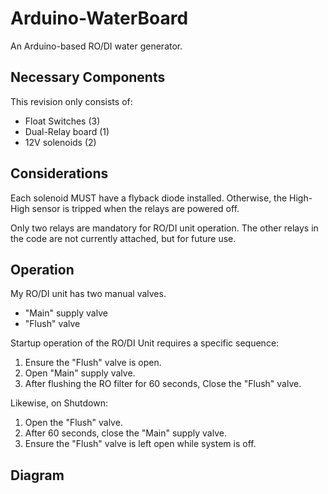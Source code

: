 # Arduino-WaterBoard

An Arduino-based RO/DI water generator.


## Necessary Components
This revision only consists of:
- Float Switches (3)
- Dual-Relay board (1)
- 12V solenoids (2)

## Considerations
Each solenoid MUST have a flyback diode installed. Otherwise, the High-High sensor is tripped when the relays are powered off.

Only two relays are mandatory for RO/DI unit operation. The other relays in the code are not currently attached, but for future use.

## Operation
My RO/DI unit has two manual valves.
 - "Main" supply valve
 - "Flush" valve
 
Startup operation of the RO/DI Unit requires a specific sequence:
 1. Ensure the "Flush" valve is open.
 2. Open "Main" supply valve.
 3. After flushing the RO filter for 60 seconds, Close the "Flush" valve.

Likewise, on Shutdown:
 1. Open the "Flush" valve.
 2. After 60 seconds, close the "Main" supply valve.
 3. Ensure the "Flush" valve is left open while system is off.

## Diagram
[ddiagram]: ./rodi-setup.png "RO/DI System Diagram"
